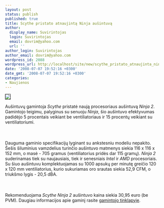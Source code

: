 ```yaml
---
layout: post
status: publish
published: true
title: Scythe pristato atnaujintą Ninja aušintuvą
author:
  display_name: Suvirintojas
  login: Suvirintojas
  email: dovrim@yahoo.com
  url: ''
author_login: Suvirintojas
author_email: dovrim@yahoo.com
wordpress_id: 2088
wordpress_url: http://localhost/site/new/scythe_pristato_atnaujinta_ninja_ausintuva/
date: '2008-07-07 19:52:16 +0300'
date_gmt: '2008-07-07 19:52:16 +0300'
categories:
- Naujienos
---
```

<div class="imgright"><img src="http://www.technews.lt/upl/Failai/scnj2000-main_400.jpg" border="1"></div>
<p>Aušintuvų gamintoja <i>Scythe</i> pristatė naują procesoriaus aušintuvą <i>Ninja 2</i>. Gamintojo teigimu, palyginus su senuoju <i>Ninja</i>, šio aušintuvo efektyvumas padidėjo 5 procentais veikiant be ventiliatoriaus ir 15 procentų veikiant su ventiliatoriumi.<br />
<br><br />
<br>Dauguma gaminio specifikacijų lyginant su ankstesniu modeliu nepakito. Šešis šiluminius vamzdelius turinčio aušintuvo matmenys siekia 116 x 116 x 152 mm, o masė - 705 gramus (ventiliatorius pridės dar 115 gramų). <i>Ninja 2</i> suderinamas tiek su naujausiais, tiek ir senesniais <i>Intel</i> ir <i>AMD</i> procesoriais. Su šiuo aušintuvu komplektuojamas su 1000 apsukų per minutę greičio 120 x 120 mm ventiliatorius, kurio sukuriamas oro srautas siekia 52,9 CFM, o triukšmo lygis - 20,5 dBA.<br />
<br><br />
<br>Rekomenduojama <i>Scythe Ninja 2</i> aušintuvo kaina siekia 30,95 euro (be PVM). Daugiau informacijos apie gaminį rasite <a class="ns" href="http://www.scythe-usa.com/product/cpu/037/scnj2000_detail.html">gamintojo tinklapyje</a>.<br />
<br><br />
<br><br />
<br></p>
